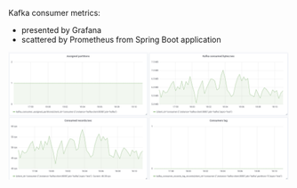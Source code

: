 Kafka consumer metrics:
 - presented by Grafana
 - scattered by Prometheus from Spring Boot application
 
 ![](img/metrics.png) 